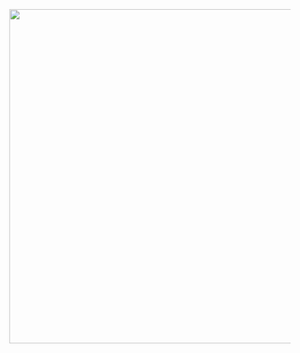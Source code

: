 <img src="https://github.com/Dylan-Harden3/Digit-Classification/blob/master/results.PNG" width=600 />